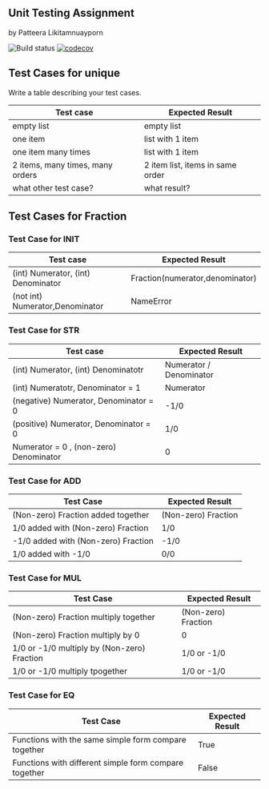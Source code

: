 ## Unit Testing Assignment

by Patteera Likitamnuayporn

![Build status](https://travis-ci.org/mmookptr/unittesting-mmookptr.svg?branch=master)
[![codecov](https://codecov.io/gh/mmookptr/unittesting-mmookptr/branch/master/graph/badge.svg)](https://codecov.io/gh/mmookptr/unittesting-mmookptr)


## Test Cases for unique

Write a table describing your test cases.

| Test case              |  Expected Result    |
|------------------------|---------------------|
| empty list             |  empty list         |
| one item               |  list with 1 item   |
| one item many times    |  list with 1 item   |
| 2 items, many times, many orders | 2 item list, items in same order  |
| what other test case?  |  what result?       |


## Test Cases for Fraction

### Test Case for INIT

| Test case              |  Expected Result    |
|------------------------|---------------------|
| (int) Numerator, (int) Denominator  |  Fraction(numerator,denominator)  |
| (not int) Numerator,Denominator |  NameError   |

### Test Case for STR

| Test case              |  Expected Result    |
|------------------------|---------------------|
| (int) Numerator, (int) Denominatotr | Numerator / Denominator  |
| (int) Numeratotr, Denominator = 1 |  Numerator   |
| (negative) Numerator, Denominator = 0 | -1/0 |
| (positive) Numerator, Denominator = 0 | 1/0 |
| Numerator = 0 , (non-zero) Denominator | 0 |

### Test Case for ADD

| Test Case              |  Expected Result    |
|------------------------|---------------------|
| (Non-zero) Fraction added together | (Non-zero) Fraction |
| 1/0 added with (Non-zero) Fraction | 1/0 |
| -1/0 added with (Non-zero) Fraction | -1/0 |
| 1/0 added with -1/0 | 0/0 |

### Test Case for MUL 

| Test Case              |  Expected Result    |
|------------------------|---------------------|
| (Non-zero) Fraction multiply together | (Non-zero) Fraction |
| (Non-zero) Fraction multiply by 0 | 0 | 
| 1/0 or -1/0 multiply by (Non-zero) Fraction | 1/0 or -1/0 |
| 1/0 or -1/0 multiply tpogether | 1/0 or -1/0 |

### Test Case for EQ 

| Test Case              |  Expected Result    |
|------------------------|---------------------|
| Functions with the same simple form compare together | True |
| Functions with different simple form compare together | False |





